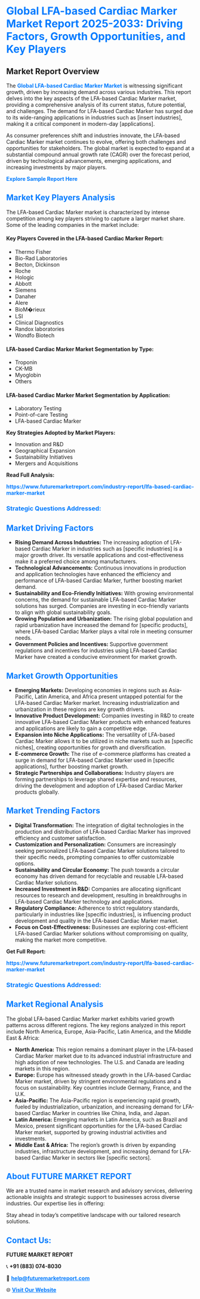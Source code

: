 <h1 style="color: #007BFF;">Global LFA-based Cardiac Marker Market Report 2025-2033: Driving Factors, Growth Opportunities, and Key Players</h1>

<section id="overview">
<h2>Market Report Overview</h2>
<p>The <a href="https://www.futuremarketreport.com/industry-report/lfa-based-cardiac-marker-market" style="color: #007BFF; text-decoration: none;"><strong>Global LFA-based Cardiac Marker Market</strong></a> is witnessing significant growth, driven by increasing demand across various industries. This report delves into the key aspects of the LFA-based Cardiac Marker market, providing a comprehensive analysis of its current status, future potential, and challenges. The demand for LFA-based Cardiac Marker has surged due to its wide-ranging applications in industries such as [insert industries], making it a critical component in modern-day [applications].</p>
<p>As consumer preferences shift and industries innovate, the LFA-based Cardiac Marker market continues to evolve, offering both challenges and opportunities for stakeholders. The global market is expected to expand at a substantial compound annual growth rate (CAGR) over the forecast period, driven by technological advancements, emerging applications, and increasing investments by major players.</p>
</section>

<section id="overview">
<p><a href="https://www.futuremarketreport.com/request-sample/reportId=127595" style="color: #007BFF; text-decoration: none;"><strong>Explore Sample Report Here</strong></a></p>
</section>

<section id="key-players">
<h2 style="color: #007BFF;">Market Key Players Analysis</h2>
<p>The LFA-based Cardiac Marker market is characterized by intense competition among key players striving to capture a larger market share. Some of the leading companies in the market include:</p>
<h4>Key Players Covered in the LFA-based Cardiac Marker Report:</h4>
<ul><li>Thermo Fisher</li><li>Bio-Rad Laboratories</li><li>Becton, Dickinson</li><li>Roche</li><li>Hologic</li><li>Abbott</li><li>Siemens</li><li>Danaher</li><li>Alere</li><li>BioM�rieux</li><li>LSI</li><li>Clinical Diagnostics</li><li>Randox laboratories</li><li>Wondfo Biotech</li></ul>
<h4>LFA-based Cardiac Marker Market Segmentation by Type:</h4>
<ul><li>Troponin</li><li>CK-MB</li><li>Myoglobin</li><li>Others</li></ul>

<h4>LFA-based Cardiac Marker Market Segmentation by Application:</h4>
<ul><li>Laboratory Testing</li><li>Point-of-care Testing</li><li>LFA-based Cardiac Marker</li></ul>
<p><strong>Key Strategies Adopted by Market Players:</strong></p>
<ul>
<li>Innovation and R&D</li>
<li>Geographical Expansion</li>
<li>Sustainability Initiatives</li>
<li>Mergers and Acquisitions</li>
</ul>
</section>

<section>
<p><strong>Read Full Analysis: </strong></p><a href="https://www.futuremarketreport.com/industry-report/lfa-based-cardiac-marker-market" style="color: #007BFF; text-decoration: none;"><strong>https://www.futuremarketreport.com/industry-report/lfa-based-cardiac-marker-market</strong></a>
<h3 style="color: #007BFF;">Strategic Questions Addressed:</h3>
</section>

<section id="driving-factors">
<h2 style="color: #007BFF;">Market Driving Factors</h2>
<ul>
<li><strong>Rising Demand Across Industries:</strong> The increasing adoption of LFA-based Cardiac Marker in industries such as [specific industries] is a major growth driver. Its versatile applications and cost-effectiveness make it a preferred choice among manufacturers.</li>
<li><strong>Technological Advancements:</strong> Continuous innovations in production and application technologies have enhanced the efficiency and performance of LFA-based Cardiac Marker, further boosting market demand.</li>
<li><strong>Sustainability and Eco-Friendly Initiatives:</strong> With growing environmental concerns, the demand for sustainable LFA-based Cardiac Marker solutions has surged. Companies are investing in eco-friendly variants to align with global sustainability goals.</li>
<li><strong>Growing Population and Urbanization:</strong> The rising global population and rapid urbanization have increased the demand for [specific products], where LFA-based Cardiac Marker plays a vital role in meeting consumer needs.</li>
<li><strong>Government Policies and Incentives:</strong> Supportive government regulations and incentives for industries using LFA-based Cardiac Marker have created a conducive environment for market growth.</li>
</ul>
</section>

<section id="growth-opportunities">
<h2 style="color: #007BFF;">Market Growth Opportunities</h2>
<ul>
<li><strong>Emerging Markets:</strong> Developing economies in regions such as Asia-Pacific, Latin America, and Africa present untapped potential for the LFA-based Cardiac Marker market. Increasing industrialization and urbanization in these regions are key growth drivers.</li>
<li><strong>Innovative Product Development:</strong> Companies investing in R&D to create innovative LFA-based Cardiac Marker products with enhanced features and applications are likely to gain a competitive edge.</li>
<li><strong>Expansion into Niche Applications:</strong> The versatility of LFA-based Cardiac Marker allows it to be utilized in niche markets such as [specific niches], creating opportunities for growth and diversification.</li>
<li><strong>E-commerce Growth:</strong> The rise of e-commerce platforms has created a surge in demand for LFA-based Cardiac Marker used in [specific applications], further boosting market growth.</li>
<li><strong>Strategic Partnerships and Collaborations:</strong> Industry players are forming partnerships to leverage shared expertise and resources, driving the development and adoption of LFA-based Cardiac Marker products globally.</li>
</ul>
</section>

<section id="trending-factors">
<h2 style="color: #007BFF;">Market Trending Factors</h2>
<ul>
<li><strong>Digital Transformation:</strong> The integration of digital technologies in the production and distribution of LFA-based Cardiac Marker has improved efficiency and customer satisfaction.</li>
<li><strong>Customization and Personalization:</strong> Consumers are increasingly seeking personalized LFA-based Cardiac Marker solutions tailored to their specific needs, prompting companies to offer customizable options.</li>
<li><strong>Sustainability and Circular Economy:</strong> The push towards a circular economy has driven demand for recyclable and reusable LFA-based Cardiac Marker solutions.</li>
<li><strong>Increased Investment in R&D:</strong> Companies are allocating significant resources to research and development, resulting in breakthroughs in LFA-based Cardiac Marker technology and applications.</li>
<li><strong>Regulatory Compliance:</strong> Adherence to strict regulatory standards, particularly in industries like [specific industries], is influencing product development and quality in the LFA-based Cardiac Marker market.</li>
<li><strong>Focus on Cost-Effectiveness:</strong> Businesses are exploring cost-efficient LFA-based Cardiac Marker solutions without compromising on quality, making the market more competitive.</li>
</ul>
</section>

<section>
<p><strong>Get Full Report: </strong></p><a href="https://www.futuremarketreport.com/industry-report/lfa-based-cardiac-marker-market" style="color: #007BFF; text-decoration: none;"><strong>https://www.futuremarketreport.com/industry-report/lfa-based-cardiac-marker-market</strong></a>
<h3 style="color: #007BFF;">Strategic Questions Addressed:</h3>
</section>


<section id="regional-analysis">
<h2 style="color: #007BFF;">Market Regional Analysis</h2>
<p>The global LFA-based Cardiac Marker market exhibits varied growth patterns across different regions. The key regions analyzed in this report include North America, Europe, Asia-Pacific, Latin America, and the Middle East & Africa:</p>
<ul>
<li><strong>North America:</strong> This region remains a dominant player in the LFA-based Cardiac Marker market due to its advanced industrial infrastructure and high adoption of new technologies. The U.S. and Canada are leading markets in this region.</li>
<li><strong>Europe:</strong> Europe has witnessed steady growth in the LFA-based Cardiac Marker market, driven by stringent environmental regulations and a focus on sustainability. Key countries include Germany, France, and the U.K.</li>
<li><strong>Asia-Pacific:</strong> The Asia-Pacific region is experiencing rapid growth, fueled by industrialization, urbanization, and increasing demand for LFA-based Cardiac Marker in countries like China, India, and Japan.</li>
<li><strong>Latin America:</strong> Emerging markets in Latin America, such as Brazil and Mexico, present significant opportunities for the LFA-based Cardiac Marker market, supported by growing industrial activities and investments.</li>
<li><strong>Middle East & Africa:</strong> The region’s growth is driven by expanding industries, infrastructure development, and increasing demand for LFA-based Cardiac Marker in sectors like [specific sectors].</li>
</ul>
</section>

<footer>
<h2 style="color: #007BFF;">About FUTURE MARKET REPORT</h2>
<p>We are a trusted name in market research and advisory services, delivering actionable insights and strategic support to businesses across diverse industries. Our expertise lies in offering:</p>

<p>Stay ahead in today’s competitive landscape with our tailored research solutions.</p>

<h2 style="color: #007BFF;">Contact Us:</h2>
<p><strong>FUTURE MARKET REPORT</strong></p>
<p>📞 <strong>+91 (883) 074-8030</strong></p>
<p>📧 <strong><a href="mailto:help@futuremarketreport.com" style="color: #007BFF;">help@futuremarketreport.com</a></strong></p>
<p>🌐 <strong><a href="https://www.futuremarketreport.com/" style="color: #007BFF;">Visit Our Website</a></strong></p>
</footer>